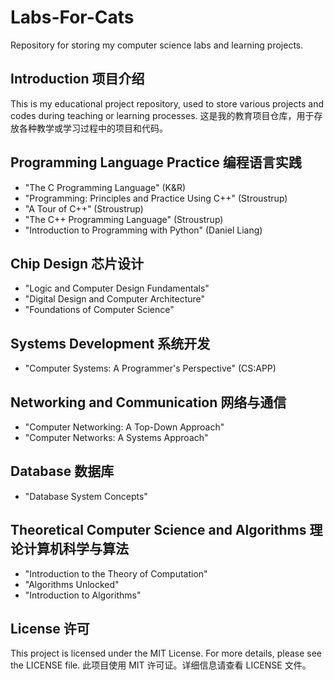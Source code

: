 # Labs-For-Cats
Repository for storing my computer science labs and learning projects.

## Introduction 项目介绍
This is my educational project repository, used to store various projects and codes during teaching or learning processes.
这是我的教育项目仓库，用于存放各种教学或学习过程中的项目和代码。

## Programming Language Practice 编程语言实践 
- "The C Programming Language" (K&R)
- "Programming: Principles and Practice Using C++" (Stroustrup)
- "A Tour of C++" (Stroustrup)
- "The C++ Programming Language" (Stroustrup)
- "Introduction to Programming with Python" (Daniel Liang)
##  Chip Design 芯片设计
- "Logic and Computer Design Fundamentals"
- "Digital Design and Computer Architecture"
- "Foundations of Computer Science"
## Systems Development 系统开发
- "Computer Systems: A Programmer's Perspective" (CS:APP)
## Networking and Communication 网络与通信
- "Computer Networking: A Top-Down Approach"
- "Computer Networks: A Systems Approach"
## Database 数据库
- "Database System Concepts"
## Theoretical Computer Science and Algorithms 理论计算机科学与算法
- "Introduction to the Theory of Computation"
- "Algorithms Unlocked"
- "Introduction to Algorithms"

## License 许可
This project is licensed under the MIT License. For more details, please see the LICENSE file.
此项目使用 MIT 许可证。详细信息请查看 LICENSE 文件。